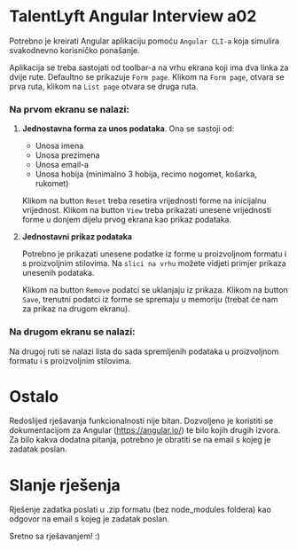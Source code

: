 # TalentLyft Angular Interview a02
Potrebno je kreirati Angular aplikaciju pomoću `Angular CLI-a` koja simulira svakodnevno korisničko ponašanje.

Aplikacija se treba sastojati od toolbar-a na vrhu ekrana koji ima dva linka za dvije rute.
Defaultno se prikazuje `Form page`.
Klikom na `Form page`, otvara se prva ruta, klikom na `List page` otvara se druga ruta.

### Na prvom ekranu se nalazi:
1) **Jednostavna forma za unos podataka**. Ona se sastoji od:
   - Unosa imena
   - Unosa prezimena
   - Unosa email-a
   - Unosa hobija (minimalno 3 hobija, recimo nogomet, košarka, rukomet)
   
   Klikom na button `Reset` treba resetira vrijednosti forme na inicijalnu vrijednost.
   Klikom na button `View` treba prikazati unesene vrijednosti forme u donjem dijelu prvog ekrana kao prikaz podataka.

2) **Jednostavni prikaz podataka**

    Potrebno je prikazati unesene podatke iz forme u proizvoljnom formatu i s proizvoljnim stilovima.
    Na `slici na vrhu` možete vidjeti primjer prikaza unesenih podataka.
    
    Klikom na button `Remove` podatci se uklanjaju iz prikaza.
    Klikom na button `Save`, trenutni podatci iz forme se spremaju u memoriju (trebat će nam za prikaz na drugom ekranu).

### Na drugom ekranu se nalazi:
Na drugoj ruti se nalazi lista do sada spremljenih podataka u proizvoljnom formatu i s proizvoljnim stilovima.

# Ostalo

Redoslijed rješavanja funkcionalnosti nije bitan. Dozvoljeno je koristiti se dokumentacijom za Angular (https://angular.io/) te bilo kojih drugih izvora. Za bilo kakva dodatna pitanja, potrebno je obratiti se na email s kojeg je zadatak poslan.

# Slanje rješenja

Rješenje zadatka poslati u .zip formatu (bez node_modules foldera) kao odgovor na email s kojeg je zadatak poslan.

Sretno sa rješavanjem! :)
